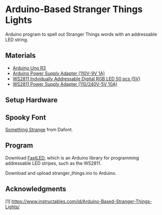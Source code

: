 # Arduino-Based Stranger Things Lights

Arduino program to spell out Stranger Things words with an addressable LED string.

## Materials

* [Arduino Uno R3](https://www.amazon.com/Arduino-Uno-R3-Microcontroller-A000066/dp/B008GRTSV6/ref=sr_1_4?s=electronics&ie=UTF8&qid=1476706293&sr=1-4&keywords=arduino+uno)
* [Arduino Power Supply Adapter (110V-9V 1A)](https://www.amazon.com/gp/product/B018OLREG4/ref=ppx_od_dt_b_asin_title_s00?ie=UTF8&psc=1)
* [WS2811 Indvidually Addressable Digital RGB LED 50 pcs (5V)](https://www.amazon.com/gp/product/B01AG923GI/ref=ppx_od_dt_b_asin_title_s00?ie=UTF8&psc=1)
* [WS2811 Power Supply Adapter (110/240V-5V 10A)](https://www.amazon.com/gp/product/B01M0KLECZ/ref=ppx_od_dt_b_asin_title_s01?ie=UTF8&psc=1)

## Setup Hardware

## Spooky Font

[Something Strange](http://www.dafont.com/something-strange.font) from Dafont.

## Program

Download [FastLED](http://fastled.io/), which is an Arduino library for programming addressable LED stripes, such as the WS2811.

Download and upload stranger_things.ino to Arduino.

## Acknowledgments

[1] https://www.instructables.com/id/Arduino-Based-Stranger-Things-Lights/

